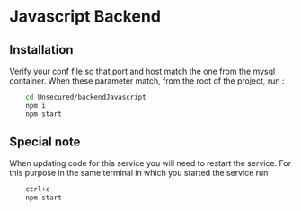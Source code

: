 # Javascript Backend

## Installation

Verify your [conf file](./conf.json) so that port and host match the one from the mysql container.
When these parameter match, from the root of the project, run :

```sh
    cd Unsecured/backendJavascript
    npm i 
    npm start
```

## Special note 

When updating code for this service you will need to restart the service. For this purpose in the same terminal in which you started the service run 

```sh 
    ctrl+c
    npm start
```